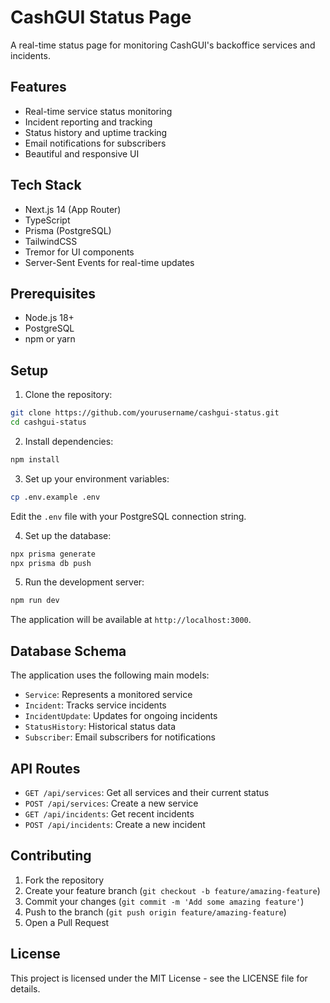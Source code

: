 # CashGUI Status Page

A real-time status page for monitoring CashGUI's backoffice services and incidents.

## Features

- Real-time service status monitoring
- Incident reporting and tracking
- Status history and uptime tracking
- Email notifications for subscribers
- Beautiful and responsive UI

## Tech Stack

- Next.js 14 (App Router)
- TypeScript
- Prisma (PostgreSQL)
- TailwindCSS
- Tremor for UI components
- Server-Sent Events for real-time updates

## Prerequisites

- Node.js 18+ 
- PostgreSQL
- npm or yarn

## Setup

1. Clone the repository:
```bash
git clone https://github.com/yourusername/cashgui-status.git
cd cashgui-status
```

2. Install dependencies:
```bash
npm install
```

3. Set up your environment variables:
```bash
cp .env.example .env
```

Edit the `.env` file with your PostgreSQL connection string.

4. Set up the database:
```bash
npx prisma generate
npx prisma db push
```

5. Run the development server:
```bash
npm run dev
```

The application will be available at `http://localhost:3000`.

## Database Schema

The application uses the following main models:

- `Service`: Represents a monitored service
- `Incident`: Tracks service incidents
- `IncidentUpdate`: Updates for ongoing incidents
- `StatusHistory`: Historical status data
- `Subscriber`: Email subscribers for notifications

## API Routes

- `GET /api/services`: Get all services and their current status
- `POST /api/services`: Create a new service
- `GET /api/incidents`: Get recent incidents
- `POST /api/incidents`: Create a new incident

## Contributing

1. Fork the repository
2. Create your feature branch (`git checkout -b feature/amazing-feature`)
3. Commit your changes (`git commit -m 'Add some amazing feature'`)
4. Push to the branch (`git push origin feature/amazing-feature`)
5. Open a Pull Request

## License

This project is licensed under the MIT License - see the LICENSE file for details. 